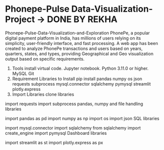 # Phonepe-Pulse Data-Visualization-Project -> DONE BY REKHA
Phonepe-Pulse-Data-Visualization-and-Exploration
PhonePe, a popular digital payment platform in India, has millions of users relying on its simplicity, user-friendly interface, and fast processing. A web app has been created to analyze PhonePe transactions and users based on years, quarters, states, and types, providing Geographical and Geo visualization output based on specific requirements.



1. Tools install
virtual code.
Jupyter notebook.
Python 3.11.0 or higher.
MySQL
Git
2. Requirement Libraries to Install
pip install pandas numpy os json requests subprocess mysql.connector sqlalchemy pymysql streamlit plotly.express
3. Import Libraries
clone libraries

import requests
import subprocess
pandas, numpy and file handling libraries

import pandas as pd
import numpy as np
import os
import json
SQL libraries

import mysql.connector
import sqlalchemy
from sqlalchemy import create_engine
import pymysql
Dashboard libraries

import streamlit as st
import plotly.express as px
